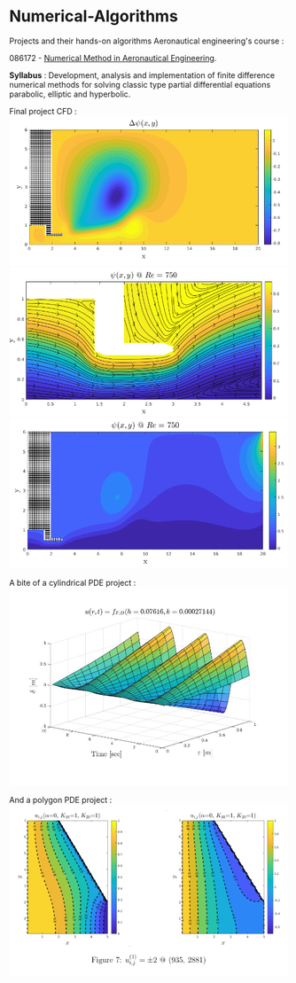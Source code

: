# Numerical-Algorithms
Projects and their hands-on algorithms Aeronautical engineering's course : 

086172 - [Numerical Method in Aeronautical Engineering](https://www.graduate.technion.ac.il/Subjects.Heb/?Sub=86172).

**Syllabus** :
Development, analysis and implementation of finite difference numerical methods 
for solving classic type partial differential equations parabolic, elliptic and hyperbolic.

Final project CFD :
![alt text](https://github.com/Daniboy370/Numerical-Algorithms/blob/master/Final%20project/Code/Images/results/del_psi.png)
![alt text](https://github.com/Daniboy370/Numerical-Algorithms/blob/master/Final%20project/Code/Images/results/orifice_750.png)
![alt text](https://github.com/Daniboy370/Numerical-Algorithms/blob/master/Final%20project/Code/Images/results/psi_750.png)

A bite of a cylindrical PDE project :
![alt text](https://github.com/Daniboy370/Numerical-Algorithms/blob/master/2nd%20Order%20Coupled%20ODEs/Code/description_1.png)
            
And a polygon PDE project :
![alt text](https://github.com/Daniboy370/Numerical-Algorithms/blob/master/2nd%20Order%20Coupled%20ODEs/Code/description_2.png)
